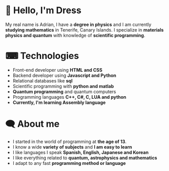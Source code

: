 # 🔭 Hello, I'm  Dress 
My real name is Adrian, I have a **degree in physics** and I am currently **studying mathematics** in Tenerife, Canary Islands. I specialize in **materials physics and quantum** with knowledge of **scientific programming**.

# ⌨ Technologies

- Front-end developer using **HTML and CSS**
- Backend developer using **Javascript and Python**
- Relational databases like **sql**
- Scientific programming with **python and matlab**
- **Quantum programming** and quantum computers
- Programming languages **C++, C#, C, LUA and python**
- **Currently, I'm learning Assembly language**

# 🗨 About me

- I started in the world of programming at **the age of 13**.
- I know a wide **variety of subjects** and **I am easy to learn**
- I like languages I speak **Spanish, English, Japanese and Korean**
- I like everything related to **quantum, astrophysics and mathematics**
- I adapt to any fast **programming method or language**


